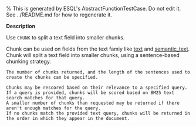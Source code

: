 % This is generated by ESQL's AbstractFunctionTestCase. Do not edit it. See ../README.md for how to regenerate it.

**Description**

Use `CHUNK` to split a text field into smaller chunks.

Chunk can be used on fields from the text famiy like [text](/reference/elasticsearch/mapping-reference/text.md) and [semantic_text](/reference/elasticsearch/mapping-reference/semantic-text.md).
    Chunk will split a text field into smaller chunks, using a sentence-based chunking strategy.

    The number of chunks returned, and the length of the sentences used to create the chunks can be specified.

    Chunks may be rescored based on their relevance to a specified query.
    If a query is provided, chunks will be scored based on BM25 text search matches for that query.
    A smaller number of chunks than requested may be returned if there aren't enough matches for the query.
    If no chunks match the provided text query, chunks will be returned in the order in which they appear in the document.

